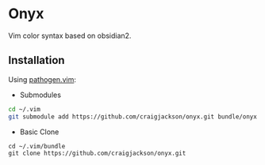 Onyx
====

Vim color syntax based on obsidian2.

Installation
------------

Using [pathogen.vim]((https://github.com/tpope/vim-pathogen)):

* Submodules

```sh
cd ~/.vim
git submodule add https://github.com/craigjackson/onyx.git bundle/onyx
```

* Basic Clone

```
cd ~/.vim/bundle
git clone https://github.com/craigjackson/onyx.git
```

